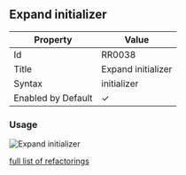 ## Expand initializer

| Property           | Value              |
| ------------------ | ------------------ |
| Id                 | RR0038             |
| Title              | Expand initializer |
| Syntax             | initializer        |
| Enabled by Default | &#x2713;           |

### Usage

![Expand initializer](../../images/refactorings/ExpandInitializer.png)

[full list of refactorings](Refactorings.md)